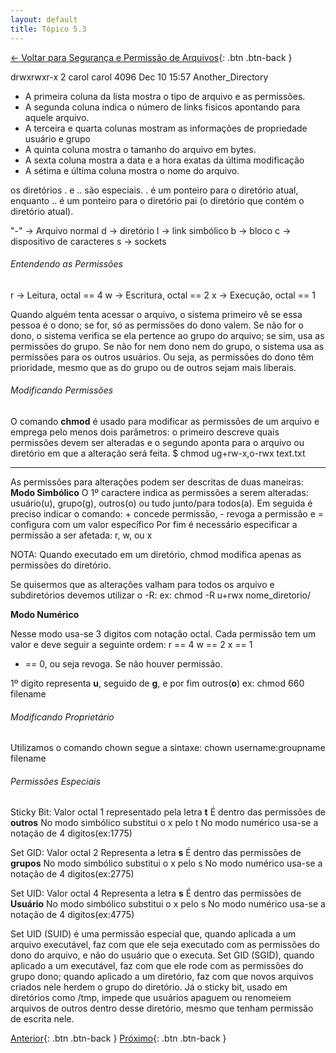 ```yaml
---
layout: default 
title: Tópico 5.3
---
```


[← Voltar para Segurança e Permissão de Arquivos](/linux-essentials/01-book-lpi/Topico-05-Seguranca-e-Permissao-de-Arquivos/){: .btn .btn-back }

drwxrwxr-x 2 carol carol 4096 Dec 10 15:57 Another_Directory

* A primeira coluna da lista mostra o tipo de arquivo e as permissões.
* A segunda coluna indica o número de links fisicos apontando para aquele arquivo.
* A terceira e quarta colunas mostram as informações de propriedade usuário e grupo
* A quinta coluna mostra o tamanho do arquivo em bytes.
* A sexta coluna mostra a data e a hora exatas da última modificação
* A sétima e última coluna mostra o nome do arquivo.

os diretórios . e .. são especiais. . é um ponteiro para o diretório atual, enquanto .. é um
ponteiro para o diretório pai (o diretório que contém o diretório atual).

"-" -> Arquivo normal
d -> diretório
l -> link simbólico
b -> bloco
c -> dispositivo de caracteres
s -> sockets

###### Entendendo as Permissões
r -> Leitura, octal == 4
w -> Escritura, octal == 2
x -> Execução, octal == 1

Quando alguém tenta acessar o arquivo, o sistema primeiro vê se essa pessoa é o dono; se for, só as permissões do dono valem.
Se não for o dono, o sistema verifica se ela pertence ao grupo do arquivo; se sim, usa as permissões do grupo.
Se não for nem dono nem do grupo, o sistema usa as permissões para os outros usuários.
Ou seja, as permissões do dono têm prioridade, mesmo que as do grupo ou de outros sejam mais liberais.

###### Modificando Permissões
O comando **chmod** é usado para modificar as permissões de um arquivo e emprega pelo menos
dois parâmetros: o primeiro descreve quais permissões devem ser alteradas e o segundo aponta
para o arquivo ou diretório em que a alteração será feita.
    $ chmod ug+rw-x,o-rwx text.txt

-----
As permissões para alterações podem ser descritas de duas maneiras:
**Modo Simbólico**
    O 1º caractere indica as permissões a serem alteradas: usuário(u), grupo(g), outros(o) ou tudo junto/para todos(a).
    Em seguida é preciso indicar o comando: + concede permissão, - revoga a permissão e = configura com um valor específico
    Por fim é necessário especificar a permissão a ser afetada: r, w, ou x

NOTA: Quando executado em um diretório, chmod modifica apenas as permissões do diretório.

Se quisermos que as alterações valham para todos os arquivo e subdiretórios devemos utilizar o -R:
ex: chmod -R u+rwx nome_diretorio/

**Modo Numérico**

Nesse modo usa-se 3 digitos com notação octal.
Cada permissão tem um valor e deve seguir a seguinte ordem:
r == 4
w == 2
x == 1
- == 0, ou seja revoga. Se não houver permissão.

1º digito representa **u**, seguido de **g**, e por fim outros(**o**)
ex: chmod 660 filename

###### Modificando Proprietário
Utilizamos o comando chown
segue a sintaxe: 
    chown username:groupname filename

###### Permissões Especiais
Sticky Bit:
    Valor octal 1
    representado pela letra **t**
    É dentro das permissões de **outros**
    No modo simbólico substitui o x pelo t
    No modo numérico usa-se a notação de 4 digitos(ex:1775)

Set GID:
    Valor octal 2
    Representa a letra **s**
    É dentro das permissões de **grupos**
    No modo simbólico substitui o x pelo s
    No modo numérico usa-se a notação de 4 digitos(ex:2775)

Set UID:
    Valor octal 4
    Representa a letra **s**
    É dentro das permissões de **Usuário**
    No modo simbólico substitui o x pelo s
    No modo numérico usa-se a notação de 4 digitos(ex:4775)

 Set UID (SUID) é uma permissão especial que, quando aplicada a um arquivo executável, faz com que ele seja executado com as permissões do dono do arquivo, e não do usuário que o executa. Set GID (SGID), quando aplicado a um executável, faz com que ele rode com as permissões do grupo dono; quando aplicado a um diretório, faz com que novos arquivos criados nele herdem o grupo do diretório. Já o sticky bit, usado em diretórios como /tmp, impede que usuários apaguem ou renomeiem arquivos de outros dentro desse diretório, mesmo que tenham permissão de escrita nele.

[Anterior](/linux-essentials/01-book-lpi/Topico-05-Seguranca-e-Permissao-de-Arquivos/5.4-DiretoriosAndArquivosEspeciais){: .btn .btn-back }
[Próximo](/linux-essentials/01-book-lpi/Topico-05-Seguranca-e-Permissao-de-Arquivos/5.4-DiretoriosAndArquivosEspeciais){: .btn .btn-back }